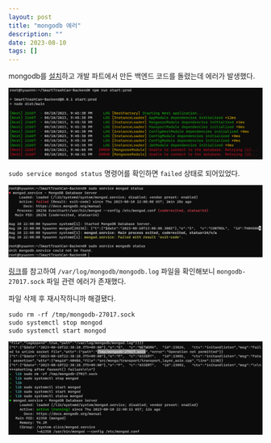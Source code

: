```yaml
---
layout: post
title: "mongodb 에러"
description: ""
date: 2023-08-10
tags: []
---
```


mongodb를 <a href="https://www.mongodb.com/docs/v5.0/tutorial/install-mongodb-on-ubuntu/">설치</a>하고 개발 파트에서 만든 백엔드 코드를 돌렸는데 에러가 발생했다.

![0](/assets/images/mongodb-error/0.png)

`sudo service mongod status` 명령어를 확인하면 `failed` 상태로 되어있었다.

![1](/assets/images/mongodb-error/1.png)

<a href="https://spiralmoon.tistory.com/entry/MongoDB-tmpmongodb-27017sock-error-operation-not-permitted">링크</a>를 참고하여 `/var/log/mongodb/mongodb.log` 파일을 확인해보니 `mongodb-27017.sock` 파일 관련 에러가 존재했다.

파일 삭제 후 재시작하니까 해결됐다.

```console
sudo rm -rf /tmp/mongodb-27017.sock
sudo systemctl stop mongod
sudo systemctl start mongod 
```

![2](/assets/images/mongodb-error/2.png)
